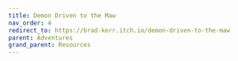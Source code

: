 ```yaml
---
title: Demon Driven to the Maw
nav_order: 4
redirect_to: https://brad-kerr.itch.io/demon-driven-to-the-maw
parent: Adventures
grand_parent: Resources
---
```

